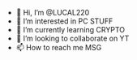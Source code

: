 - 👋 Hi, I’m @LUCAL220
- 👀 I’m interested in PC STUFF
- 🌱 I’m currently learning CRYPTO
- 💞️ I’m looking to collaborate on YT
- 📫 How to reach me MSG

<!---
LUCAL220/LUCAL220 is a ✨ special ✨ repository because its `README.md` (this file) appears on your GitHub profile.
You can click the Preview link to take a look at your changes.
--->

